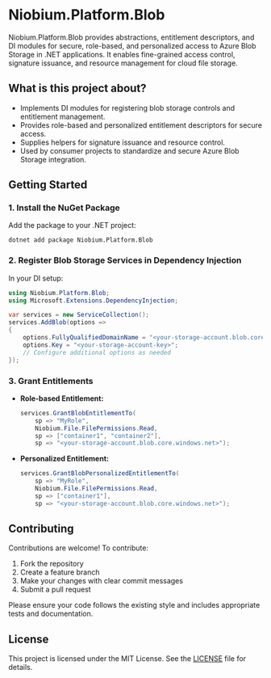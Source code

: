 # Niobium.Platform.Blob

Niobium.Platform.Blob provides abstractions, entitlement descriptors, and DI modules for secure, role-based, and personalized access to Azure Blob Storage in .NET applications. It enables fine-grained access control, signature issuance, and resource management for cloud file storage.

## What is this project about?
- Implements DI modules for registering blob storage controls and entitlement management.
- Provides role-based and personalized entitlement descriptors for secure access.
- Supplies helpers for signature issuance and resource control.
- Used by consumer projects to standardize and secure Azure Blob Storage integration.

## Getting Started

### 1. Install the NuGet Package
Add the package to your .NET project:

```
dotnet add package Niobium.Platform.Blob
```

### 2. Register Blob Storage Services in Dependency Injection
In your DI setup:

```csharp
using Niobium.Platform.Blob;
using Microsoft.Extensions.DependencyInjection;

var services = new ServiceCollection();
services.AddBlob(options =>
{
    options.FullyQualifiedDomainName = "<your-storage-account.blob.core.windows.net>";
    options.Key = "<your-storage-account-key>";
    // Configure additional options as needed
});
```

### 3. Grant Entitlements
- **Role-based Entitlement:**
  ```csharp
  services.GrantBlobEntitlementTo(
      sp => "MyRole",
      Niobium.File.FilePermissions.Read,
      sp => ["container1", "container2"],
      sp => "<your-storage-account.blob.core.windows.net>");
  ```
- **Personalized Entitlement:**
  ```csharp
  services.GrantBlobPersonalizedEntitlementTo(
      sp => "MyRole",
      Niobium.File.FilePermissions.Read,
      sp => ["container1"],
      sp => "<your-storage-account.blob.core.windows.net>");
  ```

## Contributing

Contributions are welcome! To contribute:
1. Fork the repository
2. Create a feature branch
3. Make your changes with clear commit messages
4. Submit a pull request

Please ensure your code follows the existing style and includes appropriate tests and documentation.

## License

This project is licensed under the MIT License. See the [LICENSE](LICENSE) file for details.
